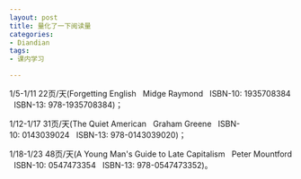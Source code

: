```yaml
---
layout: post
title: 量化了一下阅读量
categories:
- Diandian
tags:
- 课内学习

---
```

<p>1/5-1/11 22页/天(Forgetting English &nbsp;&nbsp;Midge Raymond &nbsp;&nbsp;ISBN-10:&nbsp;1935708384 &nbsp;&nbsp;ISBN-13:&nbsp;978-1935708384)；</p>
<p>1/12-1/17&nbsp;31页/天(The Quiet American &nbsp;&nbsp;Graham Greene &nbsp;&nbsp;ISBN-10:&nbsp;0143039024 &nbsp;&nbsp;ISBN-13:&nbsp;978-0143039020)；</p>
<p>1/18-1/23 48页/天(A Young Man's Guide to Late Capitalism &nbsp;&nbsp;Peter Mountford &nbsp;&nbsp;ISBN-10:&nbsp;0547473354 &nbsp;&nbsp;ISBN-13:&nbsp;978-0547473352)。</p>
<p></p>